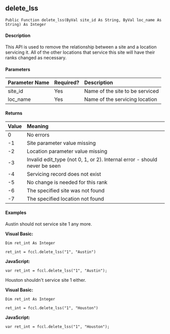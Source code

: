 delete_lss
----------

```
Public Function delete_lss(ByVal site_id As String, ByVal loc_name As String) As Integer
```

#### Description

This API is used to remove the relationship between a site and a location servicing it. All of the other locations that service this site will have their ranks changed as necessary.

#### Parameters

| Parameter Name | Required? | Description |
|:--- |:--- |:--- |
| site_id | Yes | Name of the site to be serviced |
| loc_name | Yes | Name of the servicing location |

#### Returns

| Value | Meaning |
|:--- |:--- |
| 0 | No errors |
| -1 | Site parameter value missing |
| -2 | Location parameter value missing |
| -3 | Invalid edit_type (not 0, 1, or 2). Internal error - should never be seen |
| -4 | Servicing record does not exist |
| -5 | No change is needed for this rank |
| -6 | The specified site was not found |
| -7 | The specified location not found |

#### Examples

Austin should not service site 1 any more.

**Visual Basic:**
```
Dim ret_int As Integer

ret_int = fccl.delete_lss("1", "Austin")
```

**JavaScript:**
```
var ret_int = fccl.delete_lss("1", "Austin");
```

Houston shouldn't service site 1 either.

**Visual Basic:**
```
Dim ret_int As Integer

ret_int = fccl.delete_lss("1", "Houston")
```

**JavaScript:**
```
var ret_int = fccl.delete_lss("1", "Houston");
```